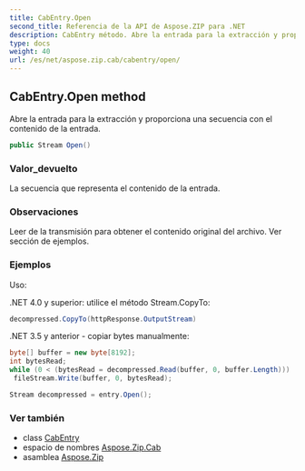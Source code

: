 ```yaml
---
title: CabEntry.Open
second_title: Referencia de la API de Aspose.ZIP para .NET
description: CabEntry método. Abre la entrada para la extracción y proporciona una secuencia con el contenido de la entrada.
type: docs
weight: 40
url: /es/net/aspose.zip.cab/cabentry/open/
---
```

## CabEntry.Open method

Abre la entrada para la extracción y proporciona una secuencia con el contenido de la entrada.

```csharp
public Stream Open()
```

### Valor_devuelto

La secuencia que representa el contenido de la entrada.

### Observaciones

Leer de la transmisión para obtener el contenido original del archivo. Ver sección de ejemplos.

### Ejemplos

Uso:

.NET 4.0 y superior: utilice el método Stream.CopyTo:

```csharp
decompressed.CopyTo(httpResponse.OutputStream)
```

.NET 3.5 y anterior - copiar bytes manualmente:

```csharp
byte[] buffer = new byte[8192];
int bytesRead;
while (0 < (bytesRead = decompressed.Read(buffer, 0, buffer.Length)))
 fileStream.Write(buffer, 0, bytesRead);
```

```csharp
Stream decompressed = entry.Open();
```

### Ver también

* class [CabEntry](../)
* espacio de nombres [Aspose.Zip.Cab](../../cabentry/)
* asamblea [Aspose.Zip](../../../)


